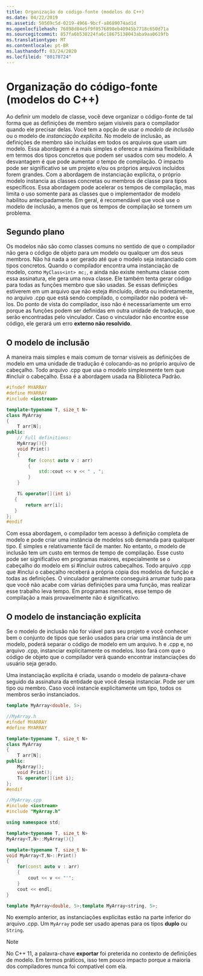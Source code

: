 ```yaml
---
title: Organização do código-fonte (modelos do C++)
ms.date: 04/22/2019
ms.assetid: 50569c5d-0219-4966-9bcf-a8689074ad1d
ms.openlocfilehash: 76898d04e5f9f0576898eb40945b7718c650d71a
ms.sourcegitcommit: 857fa6b530224fa6c18675138043aba9aa0619fb
ms.translationtype: MT
ms.contentlocale: pt-BR
ms.lasthandoff: 03/24/2020
ms.locfileid: "80178724"
---
```

# <a name="source-code-organization-c-templates"></a>Organização do código-fonte (modelos do C++)

Ao definir um modelo de classe, você deve organizar o código-fonte de tal forma que as definições de membro sejam visíveis para o compilador quando ele precisar delas.   Você tem a opção de usar o *modelo de inclusão* ou o modelo de *instanciação explícita*. No modelo de inclusão, as definições de membro são incluídas em todos os arquivos que usam um modelo. Essa abordagem é a mais simples e oferece a máxima flexibilidade em termos dos tipos concretos que podem ser usados com seu modelo. A desvantagem é que pode aumentar o tempo de compilação. O impacto pode ser significativo se um projeto e/ou os próprios arquivos incluídos forem grandes. Com a abordagem de instanciação explícita, o próprio modelo instancia as classes concretas ou membros de classe para tipos específicos.  Essa abordagem pode acelerar os tempos de compilação, mas limita o uso somente para as classes que o implementador de modelo habilitou antecipadamente. Em geral, é recomendável que você use o modelo de inclusão, a menos que os tempos de compilação se tornem um problema.

## <a name="background"></a>Segundo plano

Os modelos não são como classes comuns no sentido de que o compilador não gera o código de objeto para um modelo ou qualquer um dos seus membros. Não há nada a ser gerado até que o modelo seja instanciado com tipos concretos. Quando o compilador encontra uma instanciação de modelo, como `MyClass<int> mc;`, e ainda não existe nenhuma classe com essa assinatura, ele gera uma nova classe. Ele também tenta gerar código para todas as funções membro que são usadas. Se essas definições estiverem em um arquivo que não esteja #incluído, direta ou indiretamente, no arquivo .cpp que está sendo compilado, o compilador não poderá vê-los.  Do ponto de vista do compilador, isso não é necessariamente um erro porque as funções podem ser definidas em outra unidade de tradução, que serão encontradas pelo vinculador.  Caso o vinculador não encontre esse código, ele gerará um erro **externo não resolvido**.

## <a name="the-inclusion-model"></a>O modelo de inclusão

A maneira mais simples e mais comum de tornar visíveis as definições de modelo em uma unidade de tradução é colocando-as no próprio arquivo de cabeçalho.  Todo arquivo .cpp que usa o modelo simplesmente tem que #incluir o cabeçalho. Essa é a abordagem usada na Biblioteca Padrão.

```cpp
#ifndef MYARRAY
#define MYARRAY
#include <iostream>

template<typename T, size_t N>
class MyArray
{
    T arr[N];
public:
    // Full definitions:
    MyArray(){}
    void Print()
    {
        for (const auto v : arr)
        {
            std::cout << v << " , ";
        }
    }

    T& operator[](int i)
   {
       return arr[i];
   }
};
#endif
```

Com essa abordagem, o compilador tem acesso à definição completa de modelo e pode criar uma instância de modelos sob demanda para qualquer tipo. É simples e relativamente fácil de manter. No entanto, o modelo de inclusão tem um custo em termos de tempo de compilação.   Esse custo pode ser significativo em programas maiores, especialmente se o cabeçalho do modelo em si #incluir outros cabeçalhos. Todo arquivo .cpp que #inclui o cabeçalho receberá a própria cópia dos modelos de função e todas as definições. O vinculador geralmente conseguirá arrumar tudo para que você não acabe com várias definições para uma função, mas realizar esse trabalho leva tempo. Em programas menores, esse tempo de compilação a mais provavelmente não é significativo.

## <a name="the-explicit-instantiation-model"></a>O modelo de instanciação explícita

Se o modelo de inclusão não for viável para seu projeto e você conhecer bem o conjunto de tipos que serão usados para criar uma instância de um modelo, poderá separar o código de modelo em um arquivo. h e .cpp e, no arquivo .cpp, instanciar explicitamente os modelos. Isso fará com que o código de objeto que o compilador verá quando encontrar instanciações do usuário seja gerado.

Uma instanciação explícita é criada, usando o modelo de palavra-chave seguido da assinatura da entidade que você deseja instanciar. Pode ser um tipo ou membro. Caso você instancie explicitamente um tipo, todos os membros serão instanciados.

```cpp
template MyArray<double, 5>;
```

```cpp
//MyArray.h
#ifndef MYARRAY
#define MYARRAY

template<typename T, size_t N>
class MyArray
{
    T arr[N];
public:
    MyArray();
    void Print();
    T& operator[](int i);
};
#endif

//MyArray.cpp
#include <iostream>
#include "MyArray.h"

using namespace std;

template<typename T, size_t N>
MyArray<T,N>::MyArray(){}

template<typename T, size_t N>
void MyArray<T,N>::Print()
{
    for(const auto v : arr)
    {
        cout << v << "'";
    }
    cout << endl;
}

template MyArray<double, 5>;template MyArray<string, 5>;
```

No exemplo anterior, as instanciações explícitas estão na parte inferior do arquivo .cpp. Um `MyArray` pode ser usado apenas para os tipos **duplo** ou `String`.

> [!NOTE]
> No C++ 11, a palavra-chave **exportar** foi preterida no contexto de definições de modelo. Em termos práticos, isso tem pouco impacto porque a maioria dos compiladores nunca foi compatível com ela.
